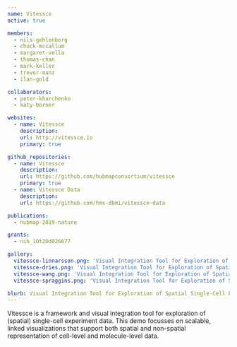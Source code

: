 ```yaml
---
name: Vitessce
active: true

members:
  - nils-gehlenborg
  - chuck-mccallum
  - margaret-vella
  - thomas-chan
  - mark-keller
  - trevor-manz
  - ilan-gold

collaborators:
  - peter-kharchenko
  - katy-borner

websites:
  - name: Vitessce
    description:
    url: http://vitessce.io
    primary: true

github_repositories:
  - name: Vitessce
    description:
    url: https://github.com/hubmapconsortium/vitessce
    primary: true
  - name: Vitessce Data
    description:
    url: https://github.com/hms-dbmi/vitessce-data

publications:
  - hubmap-2019-nature

grants:
  - nih_1Ot2Od026677

gallery:
  vitessce-linnarsson.png: 'Visual Integration Tool for Exploration of Spatial Single-Cell Experiments'
  vitessce-dries.png: 'Visual Integration Tool for Exploration of Spatial Single-Cell Experiments'
  vitessce-wang.png: 'Visual Integration Tool for Exploration of Spatial Single-Cell Experiments'
  vitessce-spraggins.png: 'Visual Integration Tool for Exploration of Spatial Single-Cell Experiments'

blurb: Visual Integration Tool for Exploration of Spatial Single-Cell Experiments
---
```


Vitessce is a framework and visual integration tool for exploration of (spatial) single-cell experiment data. This demo focusses on scalable, linked visualizations that support both spatial and non-spatial representation of cell-level and molecule-level data.
